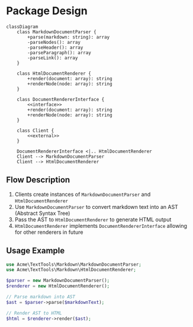 # Package Design

```mermaid
classDiagram
    class MarkdownDocumentParser {
        +parse(markdown: string): array
        -parseNodes(): array
        -parseHeader(): array
        -parseParagraph(): array
        -parseLink(): array
    }
    
    class HtmlDocumentRenderer {
        +render(document: array): string
        +renderNode(node: array): string
    }
    
    class DocumentRendererInterface {
        <<interface>>
        +render(document: array): string
        +renderNode(node: array): string
    }
    
    class Client {
        <<external>>
    }

    DocumentRendererInterface <|.. HtmlDocumentRenderer
    Client --> MarkdownDocumentParser
    Client --> HtmlDocumentRenderer

```

## Flow Description

1. Clients create instances of `MarkdownDocumentParser` and `HtmlDocumentRenderer`
2. Use `MarkdownDocumentParser` to convert markdown text into an AST (Abstract Syntax Tree)
3. Pass the AST to `HtmlDocumentRenderer` to generate HTML output
4. `HtmlDocumentRenderer` implements `DocumentRendererInterface` allowing for other renderers in future

## Usage Example
```php
use Acme\TextTools\Markdown\MarkdownDocumentParser;
use Acme\TextTools\Markdown\HtmlDocumentRenderer;

$parser = new MarkdownDocumentParser();
$renderer = new HtmlDocumentRenderer();

// Parse markdown into AST
$ast = $parser->parse($markdownText);

// Render AST to HTML
$html = $renderer->render($ast);
```
